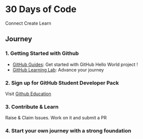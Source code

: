 # 30 Days of Code
Connect Create Learn

## Journey

### 1. Getting Started with Github
- [GitHub Guides](https://guides.github.com/activities/hello-world/): Get started with GitHub Hello World project !
- [GitHub Learning Lab](https://lab.github.com/): Advance your journey 

### 2. Sign up for GitHub Student Developer Pack
Visit [Github Education](https://education.github.com/pack/)

### 3. Contribute & Learn
Raise & Claim Issues. Work on it and submit a PR

### 4. Start your own journey with a strong foundation

